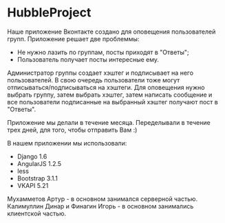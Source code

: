 HubbleProject
=============
Наше приложение Вконтакте создано для оповещения пользователей групп. Приложение решает две проблеммы:
- Не нужно лазить по группам, посты приходят в "Ответы";
- Пользователь получает посты интересные ему.

Администратор группы создает хэштег и подписывает на него пользователей. В свою очередь пользователи тоже могут отписываться/подписываться на хэштеги. Для оповещения нужно выбрать группу, затем выбрать хэштег, затем написать сообщение и все пользователи подписанные на выбранный хэштег получают пост в "Ответы".

Приложение мы делали в течение месяца. Переделывали в течение трех дней, для того, чтобы отправить Вам :)

В нашем приложении мы использовали:
- Django 1.6
- AngularJS 1.2.5
- less
- Bootstrap 3.1.1
- VKAPI 5.21

Мухамметов Артур - в основном занимался серверной частью.
Калимуллин Динар и Финагин Игорь - в основном занимались клиентской частью.
